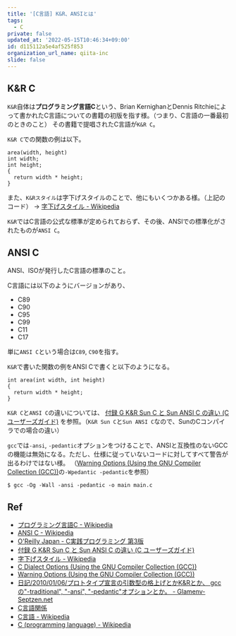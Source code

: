 ```yaml
---
title: '[C言語] K&R、ANSIとは'
tags:
  - C
private: false
updated_at: '2022-05-15T10:46:34+09:00'
id: d115112a5e4af525f853
organization_url_name: qiita-inc
slide: false
---
```

## K&R C

`K&R`自体は**プログラミング言語C**という、Brian KernighanとDennis Ritchieによって書かれたC言語についての書籍の初版を指す様。（つまり、C言語の一番最初のときのこと）
その書籍で提唱されたC言語が`K&R C`。

`K&R C`での関数の例は以下。

```c:K&Rの例
area(width, height)
int width;
int height;
{
  return width * height;
}
```

また、`K&Rスタイル`は字下げスタイルのことで、他にもいくつかある様。（上記のコード）
→ [字下げスタイル - Wikipedia](https://ja.wikipedia.org/wiki/%E5%AD%97%E4%B8%8B%E3%81%92%E3%82%B9%E3%82%BF%E3%82%A4%E3%83%AB)

`K&R`ではC言語の公式な標準が定められておらず、その後、ANSIでの標準化がされたものが`ANSI C`。

## ANSI C

ANSI、ISOが発行したC言語の標準のこと。

C言語には以下のようにバージョンがあり、

- C89
- C90
- C95
- C99
- C11
- C17

単に`ANSI C`という場合は`C89`, `C90`を指す。

`K&R`で書いた関数の例をANSI Cで書くと以下のようになる。

```c:ANSI Cの例
int area(int width, int height)
{
  return width * height;
}
```

`K&R C`と`ANSI C`の違いについては、
[付録 G K&R Sun C と Sun ANSI C の違い (C ユーザーズガイド)](https://docs.oracle.com/cd/E19957-01/805-7885/6j7dqggde/index.html)
を参照。（`K&R Sun C`と`Sun ANSI C`なので、SunのCコンパイラでの場合の違い）

`gcc`では`-ansi`, `-pedantic`オプションをつけることで、ANSIと互換性のないGCCの機能は無効になる。ただし、仕様に従っていないコードに対してすべて警告が出るわけではない様。
（[Warning Options (Using the GNU Compiler Collection (GCC))](https://gcc.gnu.org/onlinedocs/gcc-12.1.0/gcc/Warning-Options.html#Warning-Options)の`-Wpedantic -pedantic`を参照）

```
$ gcc -Og -Wall -ansi -pedantic -o main main.c
```

## Ref

- [プログラミング言語C - Wikipedia](https://ja.wikipedia.org/wiki/%E3%83%97%E3%83%AD%E3%82%B0%E3%83%A9%E3%83%9F%E3%83%B3%E3%82%B0%E8%A8%80%E8%AA%9EC)
- [ANSI C - Wikipedia](https://ja.wikipedia.org/wiki/ANSI_C)
- [O'Reilly Japan - C実践プログラミング 第3版](https://www.oreilly.co.jp/books/4900900648/)
- [付録 G K&R Sun C と Sun ANSI C の違い (C ユーザーズガイド)](https://docs.oracle.com/cd/E19957-01/805-7885/6j7dqggde/index.html)
- [字下げスタイル - Wikipedia](https://ja.wikipedia.org/wiki/%E5%AD%97%E4%B8%8B%E3%81%92%E3%82%B9%E3%82%BF%E3%82%A4%E3%83%AB)
- [C Dialect Options (Using the GNU Compiler Collection (GCC))](https://gcc.gnu.org/onlinedocs/gcc-12.1.0/gcc/C-Dialect-Options.html#C-Dialect-Options)
- [Warning Options (Using the GNU Compiler Collection (GCC))](https://gcc.gnu.org/onlinedocs/gcc-12.1.0/gcc/Warning-Options.html#Warning-Options)
- [日記/2010/01/06/プロトタイプ宣言の引数型の格上げとかK&Rとか、 gccの"-traditional", "-ansi", "-pedantic"オプションとか。 - Glamenv-Septzen.net](https://www.glamenv-septzen.net/view/537)
- [C言語関係](http://roadman.gozaru.jp/clanguagetext1.html)
- [C言語 - Wikipedia](https://ja.wikipedia.org/wiki/C%E8%A8%80%E8%AA%9E)
- [C (programming language) - Wikipedia](https://en.wikipedia.org/wiki/C_%28programming_language%29)
